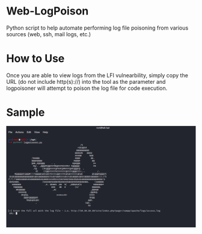 # Web-LogPoison
Python script to help automate performing log file poisoning from various sources (web, ssh, mail logs, etc.)

# How to Use
Once you are able to view logs from the LFI vulnearbility, simply copy the URL (do not include http(s)://) into the tool as the parameter and logpoisoner will attempt to poison the log file for code execution.


# Sample
![Starting the Script](intro.png)
